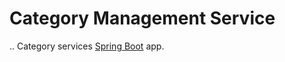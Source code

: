 # Category Management Service

..
Category services [Spring Boot](http://projects.spring.io/spring-boot/) app.
